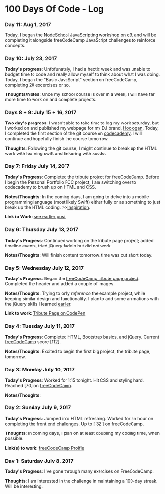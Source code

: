 # 100 Days Of Code - Log

### Day 11: Aug 1, 2017

Today, I began the [NodeSchool](https://github.com/workshopper/javascripting) JavaScripting workshop on [c9](https://c9.io/?redirect=0), and will be completing it alongside freeCodeCamp JavaScript challenges to reinforce concepts.

### Day 10: July 23, 2017

**Today's progress**: Unfofunately, I had a hectic week and was unable to budget time to code and really allow myself to think about what I was doing. Today, I began the "Basic JavaScript" section on freeCodeCamp, completing 20 excercises or so.

**Thoughts/Notes**: Once my school course is over in a week, I will have far more time to work on and complete projects.

### Days 8 + 9: July 15 + 16, 2017

**Two day's progress**: I wasn't able to take time to log my work saturday, but I worked on and published my webpage for my DJ brand, [Hoologan](http://djhoologan.com). Today, I completed the first section of the git course on [codecademy](https://www.codecademy.com/currlo). I will continue and hopefully finish the course tomorrow.

**Thoughts**: Following the git course, I might continue to break up the HTML work with learning swift and tinkering with xcode.

### Day 7: Friday July 14, 2017

**Today's Progress**: Completed the tribute project for freeCodeCamp. Before I begin the Personal Portfolio FCC project, I am switching over to codecademy to brush up on HTML and CSS.

**Notes/Thoughts**: In the coming days, I am going to delve into a mobile programming language (most likely Swift) either fully or as something to just break up the HTML coding. >>[Inspiration](http://samvlu.com/).

**Link to Work**: [see earlier post](#day-5-wednesday-july-12-2017)

### Day 6: Thursday July 13, 2017

**Today's Progress**: Continued working on the tribute page project; added timeline events, tried jQuery fadeIn but did not work. 

**Notes/Thoughts**: Will finish content tomorrow, time was cut short today.

### Day 5: Wednesday July 12, 2017

**Today's Progress**: Began the [freeCodeCamp tribute page project](https://www.freecodecamp.org/challenges/build-a-tribute-page). Completed the header and added a couple of images. 

**Notes/Thoughts**: Trying to only *reference* the example project, while keeping similar design and functionality. I plan to add some animations with the jQuery skills I learned [earlier](https://www.freecodecamp.org/challenges/target-elements-by-id-using-jquery).

**Link to work**: [Tribute Page on CodePen](https://codepen.io/currlo/full/OgdNvw)

### Day 4: Tuesday July 11, 2017

**Today's Progress**: Completed HTML, Bootstrap basics, and jQuery. Current [freeCodeCamp](https://www.freecodecamp.org/currlo) score [112].

**Notes/Thoughts**: Excited to begin the first big project, the tribute page, tomorrow.

### Day 3: Monday July 10, 2017

**Today's Progress**: Worked for 1:15 tonight. Hit CSS and styling hard. Reached [70] on [freeCodeCamp](https://www.freecodecamp.org/currlo).

**Notes/Thoughts**:

### Day 2: Sunday July 9, 2017

**Today's Progress**: Jumped into HTML refreshing. Worked for an hour on completing the front end challenges. Up to [ 32 ] on freeCodeCamp.

**Thoughts**: In coming days, I plan on at least doubling my coding time, when possible.

**Link(s) to work**: [freeCodeCamp Proifle](https://www.freecodecamp.org/currlo)

### Day 1: Saturday July 8, 2017

**Today's Progress**: I've gone through many exercises on FreeCodeCamp.

**Thoughts**: I am interested in the challenge in maintaining a 100-day streak. Will be interesting.
